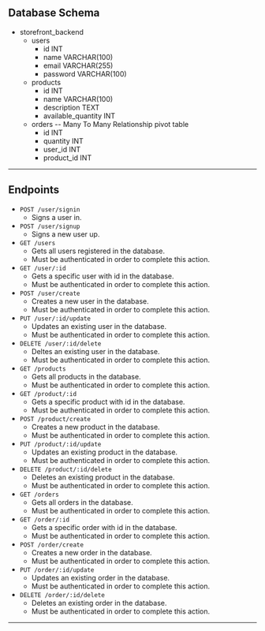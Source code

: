 ## Database Schema

- storefront_backend
  - users
    - id INT
    - name VARCHAR(100)
    - email VARCHAR(255)
    - password VARCHAR(100)
  - products
    - id INT
    - name VARCHAR(100)
    - description TEXT
    - available_quantity INT
  - orders -- Many To Many Relationship pivot table
    - id INT
    - quantity INT
    - user_id INT
    - product_id INT

---

## Endpoints

- `POST /user/signin`
  - Signs a user in.
- `POST /user/signup`
  - Signs a new user up.
- `GET /users`
  - Gets all users registered in the database.
  - Must be authenticated in order to complete this action.
- `GET /user/:id`
  - Gets a specific user with id in the database.
  - Must be authenticated in order to complete this action.
- `POST /user/create`
  - Creates a new user in the database.
  - Must be authenticated in order to complete this action.
- `PUT /user/:id/update`
  - Updates an existing user in the database.
  - Must be authenticated in order to complete this action.
- `DELETE /user/:id/delete`
  - Deltes an existing user in the database.
  - Must be authenticated in order to complete this action.
- `GET /products`
  - Gets all products in the database.
  - Must be authenticated in order to complete this action.
- `GET /product/:id`
  - Gets a specific product with id in the database.
  - Must be authenticated in order to complete this action.
- `POST /product/create`
  - Creates a new product in the database.
  - Must be authenticated in order to complete this action.
- `PUT /product/:id/update`
  - Updates an existing product in the database.
  - Must be authenticated in order to complete this action.
- `DELETE /product/:id/delete`
  - Deletes an existing product in the database.
  - Must be authenticated in order to complete this action.
- `GET /orders`
  - Gets all orders in the database.
  - Must be authenticated in order to complete this action.
- `GET /order/:id`
  - Gets a specific order with id in the database.
  - Must be authenticated in order to complete this action.
- `POST /order/create`
  - Creates a new order in the database.
  - Must be authenticated in order to complete this action.
- `PUT /order/:id/update`
  - Updates an existing order in the database.
  - Must be authenticated in order to complete this action.
- `DELETE /order/:id/delete`
  - Deletes an existing order in the database.
  - Must be authenticated in order to complete this action.

---
